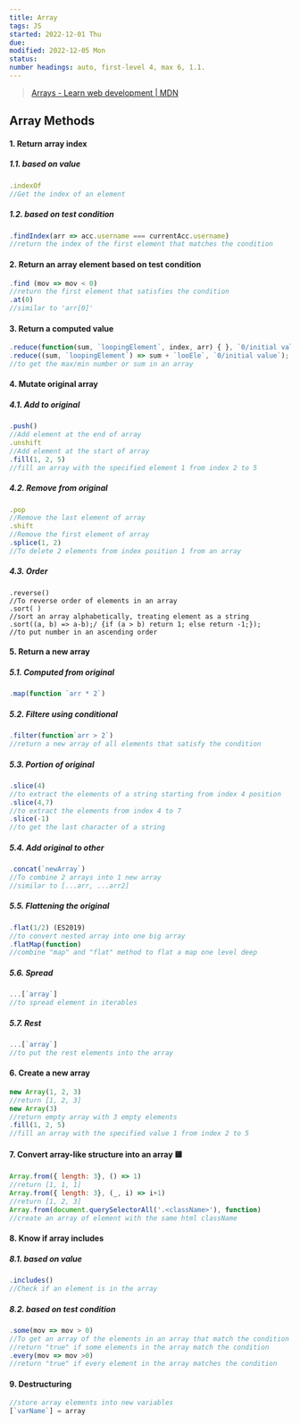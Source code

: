 ```yaml
---
title: Array
tags: JS
started: 2022-12-01 Thu
due:
modified: 2022-12-05 Mon
status:
number headings: auto, first-level 4, max 6, 1.1.
---
```

>[Arrays - Learn web development | MDN](https://developer.mozilla.org/en-US/docs/Learn/JavaScript/First_steps/Arrays)
## Array Methods
#### 1. Return array index
##### 1.1. based on value

```js
.indexOf 
//Get the index of an element
```

##### 1.2. based on test condition

```js
.findIndex(arr => acc.username === currentAcc.username)
//return the index of the first element that matches the condition
```

#### 2. Return an array element based on test condition

```js
.find (mov => mov < 0) 
//return the first element that satisfies the condition
.at(0)
//similar to 'arr[0]'
```

#### 3. Return a computed value

```js
.reduce(function(sum, `loopingElement`, index, arr) { }, `0/initial value`) 
.reduce((sum, `loopingElement`) => sum + `looEle`, `0/initial value`); 
//to get the max/min number or sum in an array
```

#### 4. Mutate original array
##### 4.1. Add to original

```js
.push()
//Add element at the end of array
.unshift
//Add element at the start of array
.fill(1, 2, 5)  
//fill an array with the specified element 1 from index 2 to 5  
```

##### 4.2. Remove from original  

```js
.pop  
//Remove the last element of array  
.shift  
//Remove the first element of array  
.splice(1, 2)  
//To delete 2 elements from index position 1 from an array  
```

##### 4.3. Order

```JS
.reverse()  
//To reverse order of elements in an array  
.sort( )  
//sort an array alphabetically, treating element as a string  
.sort((a, b) => a-b);/ {if (a > b) return 1; else return -1;});  
//to put number in an ascending order  
```

#### 5. Return a new array  
##### 5.1. Computed from original  

```js
.map(function `arr * 2`)  
```

##### 5.2. Filtere using conditional  

```js
.filter(function`arr > 2`)  
//return a new array of all elements that satisfy the condition 
``` 

##### 5.3. Portion of original  

```js
.slice(4)  
//to extract the elements of a string starting from index 4 position  
.slice(4,7)  
//to extract the elements from index 4 to 7  
.slice(-1)  
//to get the last character of a string  
```

##### 5.4. Add original to other  

```js
.concat(`newArray`)  
//To combine 2 arrays into 1 new array  
//similar to [...arr, ...arr2]  
```

##### 5.5. Flattening the original  

```js
.flat(1/2) (ES2019)  
//to convert nested array into one big array  
.flatMap(function)  
//combine "map" and "flat" method to flat a map one level deep  
```

##### 5.6. Spread  

```js
...[`array`]  
//to spread element in iterables  
```

##### 5.7. Rest  

```js
...[`array`]  
//to put the rest elements into the array  
```

#### 6. Create a new array  

```js
new Array(1, 2, 3)  
//return [1, 2, 3]  
new Array(3)  
//return empty array with 3 empty elements  
.fill(1, 2, 5)  
//fill an array with the specified value 1 from index 2 to 5 
``` 

#### 7. Convert array-like structure into an array  🟨

```js
Array.from({ length: 3}, () => 1)  
//return [1, 1, 1]  
Array.from({ length: 3}, (_, i) => i+1)  
//return [1, 2, 3]  
Array.from(document.querySelectorAll('.<className>'), function)  
//create an array of element with the same html className 
```

#### 8. Know if array includes  
##### 8.1. based on value  

```js
.includes()  
//Check if an element is in the array 
``` 

##### 8.2. based on test condition  

```js
.some(mov => mov > 0)  
//To get an array of the elements in an array that match the condition  
//return "true" if some elements in the array match the condition  
.every(mov => mov >0)  
//return "true" if every element in the array matches the condition
```

#### 9. Destructuring  

```js
//store array elements into new variables  
[`varName`] = array  
```